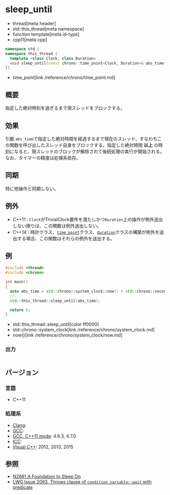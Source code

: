 # sleep_until
* thread[meta header]
* std::this_thread[meta namespace]
* function template[meta id-type]
* cpp11[meta cpp]

```cpp
namespace std {
namespace this_thread {
  template <class Clock, class Duration>
  void sleep_until(const chrono::time_point<Clock, Duration>& abs_time);
}}
```
* time_point[link /reference/chrono/time_point.md]


## 概要
指定した絶対時刻を過ぎるまで現スレッドをブロックする。


## 効果
引数 `abs_time`で指定した絶対時間を経過するまで現在のスレッド、すなわちこの関数を呼び出したスレッド自身をブロックする。指定した絶対時間 **以上** の時刻になると、現スレッドのブロックが解除されて後続処理の実行が開始される。なお、タイマーの精度は処理系依存。


## 同期
特に他操作と同期しない。


## 例外
- C++11 : `Clock`がTrivialClock要件を満たしかつ`Duration`上の操作が例外送出しない限りは、この関数は例外送出しない。
- C++14 : 時計クラス、[`time_point`](/reference/chrono/time_point.md)クラス、[`duration`](/reference/chrono/duration.md)クラスの構築が例外を送出する場合、この関数はそれらの例外を送出する。


## 例
```cpp example
#include <thread>
#include <chrono>

int main()
{
  auto abs_time = std::chrono::system_clock::now() + std::chrono::seconds(15);
  //...
  std::this_thread::sleep_until(abs_time);

  return 0;
}
```
* std::this_thread::sleep_until[color ff0000]
* std::chrono::system_clock[link /reference/chrono/system_clock.md]
* now()[link /reference/chrono/system_clock/now.md]

### 出力
```
```

## バージョン
### 言語
- C++11


### 処理系
- [Clang](/implementation.md#clang):
- [GCC](/implementation.md#gcc):
- [GCC, C++11 mode](/implementation.md#gcc): 4.6.3, 4.7.0
- [ICC](/implementation.md#icc):
- [Visual C++](/implementation.md#visual_cpp): 2012, 2013, 2015


## 参照
- [N2661 A Foundation to Sleep On](http://www.open-std.org/jtc1/sc22/wg21/docs/papers/2008/n2661.htm)
- [LWG Issue 2093. Throws clause of `condition_variable::wait` with predicate](http://www.open-std.org/jtc1/sc22/wg21/docs/lwg-defects.html#2093)

